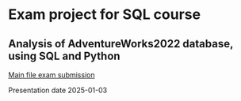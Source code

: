 # Exam project for SQL course

## Analysis of AdventureWorks2022 database, using SQL and Python

[Main file exam submission](SQL_kunskapskontroll\exam_submission.ipynb)

Presentation date 2025-01-03
